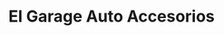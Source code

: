 ---
title: "El Garage Auto Accesorios"
url: /quito/el-garage-auto-accesorios/
shop: piezas de automóviles
---
